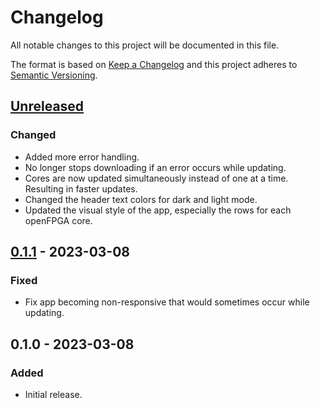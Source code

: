 Changelog
=========
All notable changes to this project will be documented in this file.

The format is based on [Keep a Changelog](http://keepachangelog.com/en/1.0.0/)
and this project adheres to [Semantic Versioning](http://semver.org/spec/v2.0.0.html).

[Unreleased]
------------
### Changed
- Added more error handling.
- No longer stops downloading if an error occurs while updating.
- Cores are now updated simultaneously instead of one at a time. Resulting in faster updates.
- Changed the header text colors for dark and light mode.
- Updated the visual style of the app, especially the rows for each openFPGA core.

[0.1.1] - 2023-03-08
--------------------
### Fixed
- Fix app becoming non-responsive that would sometimes occur while updating.

0.1.0 - 2023-03-08
------------------
### Added
- Initial release.

[Unreleased]: https://github.com/jbenner-radham/pocket-up/compare/v0.1.1...HEAD
[0.1.1]: https://github.com/jbenner-radham/pocket-up/compare/v0.1.0...v0.1.1
